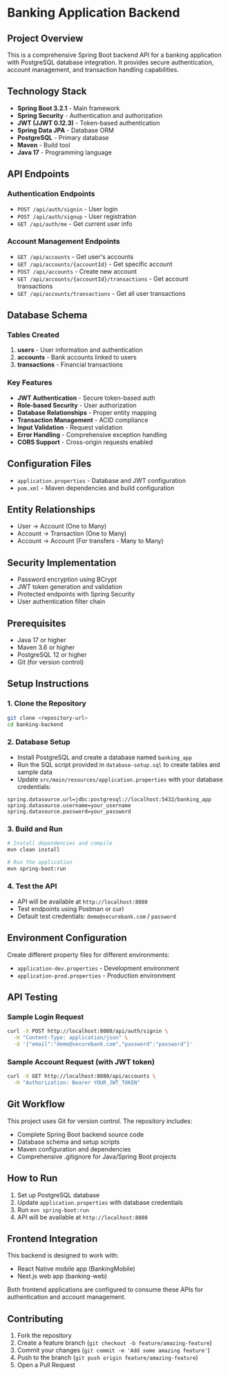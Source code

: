 # Banking Application Backend

## Project Overview

This is a comprehensive Spring Boot backend API for a banking application with PostgreSQL database integration. It provides secure authentication, account management, and transaction handling capabilities.

## Technology Stack

- **Spring Boot 3.2.1** - Main framework
- **Spring Security** - Authentication and authorization
- **JWT (JJWT 0.12.3)** - Token-based authentication
- **Spring Data JPA** - Database ORM
- **PostgreSQL** - Primary database
- **Maven** - Build tool
- **Java 17** - Programming language

## API Endpoints

### Authentication Endpoints

- `POST /api/auth/signin` - User login
- `POST /api/auth/signup` - User registration
- `GET /api/auth/me` - Get current user info

### Account Management Endpoints

- `GET /api/accounts` - Get user's accounts
- `GET /api/accounts/{accountId}` - Get specific account
- `POST /api/accounts` - Create new account
- `GET /api/accounts/{accountId}/transactions` - Get account transactions
- `GET /api/accounts/transactions` - Get all user transactions

## Database Schema

### Tables Created

1. **users** - User information and authentication
2. **accounts** - Bank accounts linked to users
3. **transactions** - Financial transactions

### Key Features

- **JWT Authentication** - Secure token-based auth
- **Role-based Security** - User authorization
- **Database Relationships** - Proper entity mapping
- **Transaction Management** - ACID compliance
- **Input Validation** - Request validation
- **Error Handling** - Comprehensive exception handling
- **CORS Support** - Cross-origin requests enabled

## Configuration Files

- `application.properties` - Database and JWT configuration
- `pom.xml` - Maven dependencies and build configuration

## Entity Relationships

- User → Account (One to Many)
- Account → Transaction (One to Many)
- Account → Account (For transfers - Many to Many)

## Security Implementation

- Password encryption using BCrypt
- JWT token generation and validation
- Protected endpoints with Spring Security
- User authentication filter chain

## Prerequisites

- Java 17 or higher
- Maven 3.6 or higher
- PostgreSQL 12 or higher
- Git (for version control)

## Setup Instructions

### 1. Clone the Repository

```bash
git clone <repository-url>
cd banking-backend
```

### 2. Database Setup

- Install PostgreSQL and create a database named `banking_app`
- Run the SQL script provided in `database-setup.sql` to create tables and sample data
- Update `src/main/resources/application.properties` with your database credentials:

```properties
spring.datasource.url=jdbc:postgresql://localhost:5432/banking_app
spring.datasource.username=your_username
spring.datasource.password=your_password
```

### 3. Build and Run

```bash
# Install dependencies and compile
mvn clean install

# Run the application
mvn spring-boot:run
```

### 4. Test the API

- API will be available at `http://localhost:8080`
- Test endpoints using Postman or curl
- Default test credentials: `demo@securebank.com` / `password`

## Environment Configuration

Create different property files for different environments:

- `application-dev.properties` - Development environment
- `application-prod.properties` - Production environment

## API Testing

### Sample Login Request

```bash
curl -X POST http://localhost:8080/api/auth/signin \
  -H "Content-Type: application/json" \
  -d '{"email":"demo@securebank.com","password":"password"}'
```

### Sample Account Request (with JWT token)

```bash
curl -X GET http://localhost:8080/api/accounts \
  -H "Authorization: Bearer YOUR_JWT_TOKEN"
```

## Git Workflow

This project uses Git for version control. The repository includes:

- Complete Spring Boot backend source code
- Database schema and setup scripts
- Maven configuration and dependencies
- Comprehensive .gitignore for Java/Spring Boot projects

## How to Run

1. Set up PostgreSQL database
2. Update `application.properties` with database credentials
3. Run `mvn spring-boot:run`
4. API will be available at `http://localhost:8080`

## Frontend Integration

This backend is designed to work with:

- React Native mobile app (BankingMobile)
- Next.js web app (banking-web)

Both frontend applications are configured to consume these APIs for authentication and account management.

## Contributing

1. Fork the repository
2. Create a feature branch (`git checkout -b feature/amazing-feature`)
3. Commit your changes (`git commit -m 'Add some amazing feature'`)
4. Push to the branch (`git push origin feature/amazing-feature`)
5. Open a Pull Request
